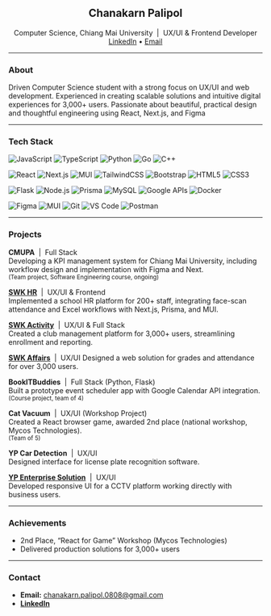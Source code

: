 <h2 align="center">Chanakarn Palipol</h2>
<p align="center">
  Computer Science, Chiang Mai University  &nbsp;|&nbsp;  UX/UI & Frontend Developer<br>
  <a href="https://www.linkedin.com/in/chanakarn-palipol-3627982b1/">LinkedIn</a> • 
  <a href="mailto:chanakarn.palipol.0808@gmail.com">Email</a>
</p>

---

### About

Driven Computer Science student with a strong focus on UX/UI and web development. Experienced in creating scalable solutions and intuitive digital experiences for 3,000+ users. Passionate about beautiful, practical design and thoughtful engineering using React, Next.js, and Figma

---

### Tech Stack

<!-- Programming Languages -->
![JavaScript](https://img.shields.io/badge/JavaScript-eee?style=flat-square&logo=javascript&logoColor=F7DF1E)
![TypeScript](https://img.shields.io/badge/TypeScript-eee?style=flat-square&logo=typescript&logoColor=3178C6)
![Python](https://img.shields.io/badge/Python-eee?style=flat-square&logo=python&logoColor=3776AB)
![Go](https://img.shields.io/badge/Go-eee?style=flat-square&logo=go&logoColor=00ADD8)
![C++](https://img.shields.io/badge/C++-eee?style=flat-square&logo=c%2b%2b&logoColor=00599C)

<!-- Frontend -->
![React](https://img.shields.io/badge/React-eee?style=flat-square&logo=react&logoColor=61DAFB)
![Next.js](https://img.shields.io/badge/Next.js-eee?style=flat-square&logo=next.js&logoColor=000)
![MUI](https://img.shields.io/badge/MUI-eee?style=flat-square&logo=mui&logoColor=007FFF)
![TailwindCSS](https://img.shields.io/badge/Tailwind_CSS-eee?style=flat-square&logo=tailwind-css&logoColor=06B6D4)
![Bootstrap](https://img.shields.io/badge/Bootstrap-eee?style=flat-square&logo=bootstrap&logoColor=7952B3)
![HTML5](https://img.shields.io/badge/HTML5-eee?style=flat-square&logo=html5&logoColor=E34F26)
![CSS3](https://img.shields.io/badge/CSS3-eee?style=flat-square&logo=css3&logoColor=1572B6)

<!-- Backend, APIs, and Tools -->
![Flask](https://img.shields.io/badge/Flask-eee?style=flat-square&logo=flask&logoColor=000)
![Node.js](https://img.shields.io/badge/Node.js-eee?style=flat-square&logo=node.js&logoColor=339933)
![Prisma](https://img.shields.io/badge/Prisma-eee?style=flat-square&logo=prisma&logoColor=2D3748)
![MySQL](https://img.shields.io/badge/MySQL-eee?style=flat-square&logo=mysql&logoColor=4479A1)
![Google APIs](https://img.shields.io/badge/Google_APIs-eee?style=flat-square&logo=google&logoColor=4285F4)
![Docker](https://img.shields.io/badge/Docker-eee?style=flat-square&logo=docker&logoColor=2496ed)

<!-- Design & Dev Tools -->
![Figma](https://img.shields.io/badge/Figma-eee?style=flat-square&logo=figma&logoColor=F24E1E)
![MUI](https://img.shields.io/badge/MUI-eee?style=flat-square&logo=mui&logoColor=007FFF)
![Git](https://img.shields.io/badge/Git-eee?style=flat-square&logo=git&logoColor=F05032)
![VS Code](https://img.shields.io/badge/VS_Code-eee?style=flat-square&logo=visual-studio-code&logoColor=007ACC)
![Postman](https://img.shields.io/badge/Postman-eee?style=flat-square&logo=postman&logoColor=FF6C37)

---

### Projects

**CMUPA** &nbsp;|&nbsp; Full Stack  
Developing a KPI management system for Chiang Mai University, including workflow design and implementation with Figma and Next.  
<sub>(Team project, Software Engineering course, ongoing)</sub>

**[SWK HR](https://hr.samakkhi.com/)** &nbsp;|&nbsp; UX/UI & Frontend  
Implemented a school HR platform for 200+ staff, integrating face-scan attendance and Excel workflows with Next.js, Prisma, and MUI.

**[SWK Activity](https://activity.samakkhi.com/)** &nbsp;|&nbsp; UX/UI & Full Stack  
Created a club management platform for 3,000+ users, streamlining enrollment and reporting.

**[SWK Affairs](https://affairs.samakkhi.com/)** &nbsp;|&nbsp; UX/UI 
Designed a web solution for grades and attendance for over 3,000 users.

**BookITBuddies** &nbsp;|&nbsp; Full Stack (Python, Flask)  
Built a prototype event scheduler app with Google Calendar API integration.  
<sub>(Course project, team of 4)</sub>

**Cat Vacuum** &nbsp;|&nbsp; UX/UI (Workshop Project)  
Created a React browser game, awarded 2nd place (national workshop, Mycos Technologies).  
<sub>(Team of 5)</sub>

**YP Car Detection** &nbsp;|&nbsp; UX/UI  
Designed interface for license plate recognition software.

**[YP Enterprise Solution](https://ypenterprisesolution.com)** &nbsp;|&nbsp; UX/UI  
Developed responsive UI for a CCTV platform working directly with business users.

---

### Achievements

- 2nd Place, “React for Game” Workshop (Mycos Technologies)
- Delivered production solutions for 3,000+ users

---

### Contact

- **Email:** chanakarn.palipol.0808@gmail.com  
- **[LinkedIn](https://www.linkedin.com/in/chanakarn-palipol-3627982b1/)**
